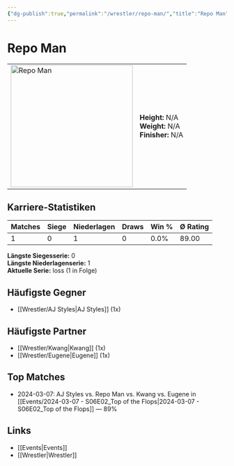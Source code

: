 ```yaml
---
{"dg-publish":true,"permalink":"/wrestler/repo-man/","title":"Repo Man","tags":["wrestler"],"noteIcon":""}
---
```



# Repo Man

<table>
        <tr>
        <td><img src="https://github.com/CptSpaulding1980/choke-slam-wrestling/releases/download/images/Repo_Man.png" width="280" alt="Repo Man"></td>
        <td>
        <b>Height:</b> N/A<br>
        <b>Weight:</b> N/A<br>
        <b>Finisher:</b> N/A<br>
        </td>
        </tr>
        </table>
        
## Karriere-Statistiken

| Matches | Siege | Niederlagen | Draws | Win % | Ø Rating |
|---------|-------|-------------|-------|-------|-----------|
| 1 | 0 | 1 | 0 | 0.0% | 89.00 |

**Längste Siegesserie:** 0<br>**Längste Niederlagenserie:** 1<br>**Aktuelle Serie:** loss (1 in Folge)


## Häufigste Gegner
- [[Wrestler/AJ Styles\|AJ Styles]] (1x)

## Häufigste Partner
- [[Wrestler/Kwang\|Kwang]] (1x)
- [[Wrestler/Eugene\|Eugene]] (1x)

## Top Matches
- 2024-03-07: AJ Styles vs. Repo Man vs. Kwang vs. Eugene  in [[Events/2024-03-07 - S06E02_Top of the Flops\|2024-03-07 - S06E02_Top of the Flops]] — 89%

## Links
- [[Events\|Events]]
- [[Wrestler\|Wrestler]]
